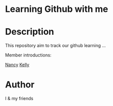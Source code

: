 # Learning Github with me

# Description
This repository aim to track our github learning ...

Member introductions:

[Nancy](intros/intro_nancy.py) 
[Kelly](./intros/intro_kelly.py)

# Author
I & my friends
